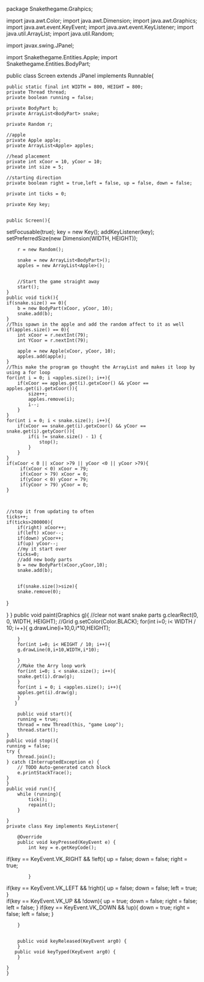 package Snakethegame.Grahpics;

import java.awt.Color;
import java.awt.Dimension;
import java.awt.Graphics;
import java.awt.event.KeyEvent;
import java.awt.event.KeyListener;
import java.util.ArrayList;
import java.util.Random;

import javax.swing.JPanel;

import Snakethegame.Entities.Apple;
import Snakethegame.Entities.BodyPart;

public class Screen extends JPanel implements Runnable{

	public static final int WIDTH = 800, HEIGHT = 800;
	private Thread thread;
	private boolean running = false;
	
	private BodyPart b;
	private ArrayList<BodyPart> snake;
	
	private Random r;
	
	//apple
	private Apple apple;
	private ArrayList<Apple> apples;
	
	//head placement
	private int xCoor = 10, yCoor = 10;
	private int size = 5;
	
	//starting direction
	private boolean right = true,left = false, up = false, down = false;
	
	private int ticks = 0;
	
	private Key key;
	
	
	public Screen(){
setFocusable(true);
key = new Key();
addKeyListener(key);
		setPreferredSize(new Dimension(WIDTH, HEIGHT));
		
		r = new Random();
		
		snake = new ArrayList<BodyPart>();
		apples = new ArrayList<Apple>();
		
		
		//Start the game straight away
		start();
	}
	public void tick(){
	if(snake.size() == 0){
		b = new BodyPart(xCoor, yCoor, 10);
		snake.add(b);
	}
	//This spawn in the apple and add the random affect to it as well
	if(apples.size() == 0){
		int xCoor = r.nextInt(79);
		int YCoor = r.nextInt(79);
		
		apple = new Apple(xCoor, yCoor, 10);
		apples.add(apple);
	}
	//This make the program go thought the ArrayList and makes it loop by using a for loop
	for(int i = 0; i <apples.size(); i++){
		if(xCoor == apples.get(i).getxCoor() && yCoor == apples.get(i).getxCoor()){
			size++;
			apples.remove(i);
			i--;
		}
	}
	for(int i = 0; i < snake.size(); i++){
		if(xCoor == snake.get(i).getxCoor() && yCoor == snake.get(i).getyCoor()){
			if(i != snake.size() - 1) {
				stop();
			}
		}
	}
	if(xCoor < 0 || xCoor >79 || yCoor <0 || yCoor >79){
		 if(xCoor < 0) xCoor = 79;
		 if(xCoor > 79) xCoor = 0;
		 if(yCoor < 0) yCoor = 79;
		 if(yCoor > 79) yCoor = 0;
	}
	
	
	
	//stop it from updating to often
	ticks++;
	if(ticks>200000){
		if(right) xCoor++;
		if(left) xCoor--;
		if(down) yCoor++;
		if(up) yCoor--;
		//my it start over
		ticks=0;
		//add new body parts
		b = new BodyPart(xCoor,yCoor,10);
		snake.add(b);
	
		
		if(snake.size()>size){
		snake.remove(0);
   }
		
 }
}
	   public void paint(Graphics g){
	   //clear not want snake parts
		   g.clearRect(0, 0, WIDTH, HEIGHT);
		//Grid
		g.setColor(Color.BLACK);
		for(int i=0; i< WIDTH / 10; i++){
		g.drawLine(i+10,0,i*10,HEIGHT);
	
		}
		for(int i=0; i< HEIGHT / 10; i++){
		g.drawLine(0,i+10,WIDTH,i*10);
		
		}
        //Make the Arry loop work
		for(int i=0; i < snake.size(); i++){
        snake.get(i).draw(g);
		}
		for(int i = 0; i <apples.size(); i++){
		apples.get(i).draw(g);
		}
	   }

		public void start(){
		running = true;
		thread = new Thread(this, "game Loop");
		thread.start();
	}
	public void stop(){
	running = false;
	try {
		thread.join();
	} catch (InterruptedException e) {
		// TODO Auto-generated catch block
		e.printStackTrace();
	}
	}
	public void run(){
		while (running){
			tick();
			repaint();
		}
	
	}
	private class Key implements KeyListener{

		@Override
		public void keyPressed(KeyEvent e) {
			int key = e.getKeyCode();
		
if(key == KeyEvent.VK_RIGHT && !left){
up = false;
  down = false;
  right = true;
  
			}
if(key == KeyEvent.VK_LEFT && !right){
 up = false;
  down = false;
 left = true;
			}		
if(key == KeyEvent.VK_UP && !down){
  up = true;
  down = false;
  right = false;
  left = false;
			}
if(key == KeyEvent.VK_DOWN && !up){
down = true;
 right = false;
 left = false;
			}
			
		}

	
		public void keyReleased(KeyEvent arg0) {
		}
       public void keyTyped(KeyEvent arg0) {
		}
		
	}
	}

